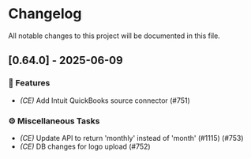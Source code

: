 # Changelog

All notable changes to this project will be documented in this file.

## [0.64.0] - 2025-06-09

### 🚀 Features

- *(CE)* Add Intuit QuickBooks source connector (#751)

### ⚙️ Miscellaneous Tasks

- *(CE)* Update API to return 'monthly' instead of 'month' (#1115) (#753)
- *(CE)* DB changes for logo upload (#752)

<!-- generated by git-cliff -->
